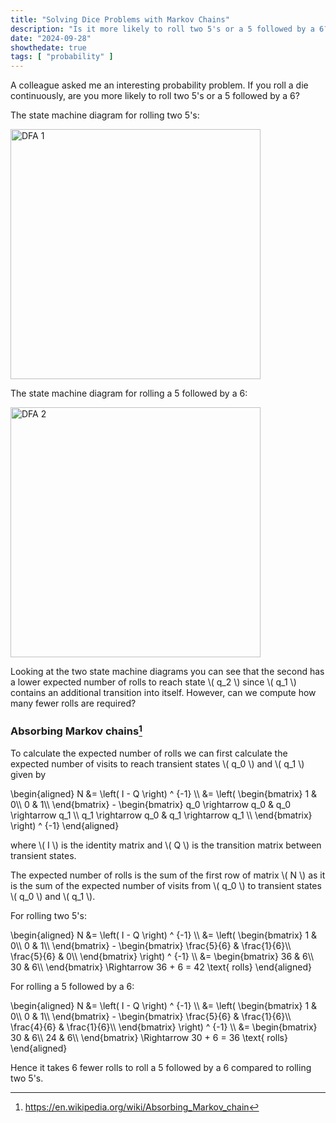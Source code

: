 ```yaml
---
title: "Solving Dice Problems with Markov Chains"
description: "Is it more likely to roll two 5's or a 5 followed by a 6?"
date: "2024-09-28"
showthedate: true
tags: [ "probability" ]
---
```


A colleague asked me an interesting probability problem. If you roll a die
continuously, are you more likely to roll two 5's or a 5 followed by a 6?

The state machine diagram for rolling two 5's:

<img alt="DFA 1" width="400" src="/img/markov/dfa1.svg" />

The state machine diagram for rolling a 5 followed by a 6:

<img alt="DFA 2" width="400" src="/img/markov/dfa2.svg" />

<p>
    Looking at the two state machine diagrams you can see that the second has a
    lower expected number of rolls to reach state \( q_2 \) since \( q_1 \)
    contains an additional transition into itself. However, can we compute how
    many fewer rolls are required?
</p>

### Absorbing Markov chains[^1]

<p>
    To calculate the expected number of rolls we can first calculate the
    expected number of visits to reach transient states \( q_0 \) and \( q_1 \)
    given by
</p>
<p>
    \begin{aligned}
    N &= \left( I - Q \right) ^ {-1} \\
      &= \left( \begin{bmatrix}
                1 & 0\\
                0 & 1\\
                \end{bmatrix} - 
                \begin{bmatrix}
                q_0 \rightarrow q_0 & q_0 \rightarrow q_1 \\
                q_1 \rightarrow q_0 & q_1 \rightarrow q_1 \\
                \end{bmatrix}
        \right) ^ {-1}
    \end{aligned}
</p>
<p>
    where \( I \) is the identity matrix and \( Q \) is the transition matrix between transient states.
</p>

<p>
The expected number of rolls is the sum of the first row of matrix \( N \) as
it is the sum of the expected number of visits from \( q_0 \) to transient
states \( q_0 \) and \( q_1 \).
</p>

For rolling two 5's:

<p>
    \begin{aligned}
    N &= \left( I - Q \right) ^ {-1} \\
      &= \left( \begin{bmatrix}
                1 & 0\\
                0 & 1\\
                \end{bmatrix} - 
                \begin{bmatrix}
                \frac{5}{6} & \frac{1}{6}\\
                \frac{5}{6} & 0\\
                \end{bmatrix}
        \right) ^ {-1} \\
      &= \begin{bmatrix}
                36 & 6\\
                30 & 6\\
                \end{bmatrix} \Rightarrow 36 + 6 = 42 \text{ rolls}
    \end{aligned}
</p>

For rolling a 5 followed by a 6:

<p>
    \begin{aligned}
    N &= \left( I - Q \right) ^ {-1} \\
      &= \left( \begin{bmatrix}
                1 & 0\\
                0 & 1\\
                \end{bmatrix} - 
                \begin{bmatrix}
                \frac{5}{6} & \frac{1}{6}\\
                \frac{4}{6} & \frac{1}{6}\\
                \end{bmatrix}
        \right) ^ {-1} \\
      &= \begin{bmatrix}
                30 & 6\\
                24 & 6\\
                \end{bmatrix} \Rightarrow 30 + 6 = 36 \text{ rolls}
    \end{aligned}
</p>

<p>
Hence it takes 6 fewer rolls to roll a 5 followed by a 6 compared to rolling two 5's.
</p>

[^1]: https://en.wikipedia.org/wiki/Absorbing_Markov_chain

<script id="MathJax-script" async src="https://cdn.jsdelivr.net/npm/mathjax@3/es5/tex-mml-chtml.js"></script>